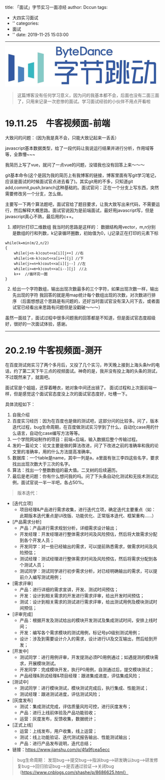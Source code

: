 title: 「面试」字节实习一面凉经
author: Dccun
tags:
  - 大四实习面试
  - ''
categories:
  - 面试
  - ''
date: 2019-11-25 15:03:00
---
![upload successful](/images/pasted-128.png) 
>这篇博客没有任何学习意义，因为问的我基本都不会，后面也没有二面三面了，只用来记录一次悲惨的面试。学习面试经验的小伙伴不用点开看啦

<!--more-->

# 19.11.25　牛客视频面-前端

大致问的问题：（因为我是真不会，只能大致记起来一丢丢）

javascript基本数据类型，给了一段代码让我说运行结果并进行分析，作用域等等，全靠懵~~~

我简历上写了vue，就问了一点vue的问题，没错我也没有回答上来～～～

git基本命令(这个是因为我的简历上有我博客的链接，博客里面有写git学习笔记，应该是面试的时候面试官点进去看了)。其实git用的不多，只知道git add,commit,push,branch这种基础的。面试官问：正在一个分支上写东西，突然需要修改另一个分支，怎么做。

主要写一下两个算法题吧，面试官给了题目要求，让我大致写出来代码，不需要运行，然后解释大概思路。面试官说因为是前端面试，最好用javascript写，但是javascript真心不熟，最后用的c++。

1. 顺时针打印二维数组
我当时的思路是这样的：
数据结构用vector，m,n分别是数组的行和列数，k记录循环圈数，初始值为0，i,j记录正在打印的元素下标
```
while(k=min(m/2,n/2)
{
	while(j<n-k)cout<<a[i][j++] //右
    while(i<m-k)cout<<a[i++][j] //下
    while(j>=n+k)cout<<a[i][j--] //左
    while(i>=m+k)cout<<a[i--][j]　//上
    k++  //循环完一圈
}
```

2. 给出一个字符数组，输出出现次数最多的三个字符，如果出现次数一样，输出先出现的字符
我回答的就是用map统计每个数组出现的次数，对次数进行排序
（后面想想这个思路是有问题的，还好当时面试官没有深入问下去，或者面试官已经看出来思路有问题但是没戳破～～～）

虽然一面挂了，面试过程中很多问题我的回答都是不知道，但是面试官态度超级好，很好的一次面试体验，感谢。

***

# 20.2.19 牛客视频面-测开

在百度测试岗实习了两个多月后，又投了几个实习，昨天晚上接到上海头条hr的电话，约了第二天下午三点的视频面试。神奇的是，我并没有投上海的头条的测试，不过既然来了，就面吧。

面试官是个姐姐，还穿着睡衣，她对象中间还出镜了。
面试过程和上次面前端一样，但是感觉这个面试官态度没上次的面试官态度好，吐槽一下。

具体流程如下：
1. 自我介绍
2. 百度实习经历：因为在百度也是做的测试吧，这部分问的比较多。问了，版本迭代过程，bug生命周期，在百度做测试实习学到了什么，自动化case用的什么语言，自动化case编写方法等等。
3. 一个学院网站制作的项目：前端+后端，输入数据后整个传输过程。
4. 发的一篇论文：论文主要是做的算法改进，问了下改进之前的准确率和我的论文里的准确率，用的什么方法提高准确率。
5. 数据库：一个table是name，其中一列是a，a里面有张三李四这些名字，要求找出出现次数大于三次的名字。
6. 算法：找出一个整数数组的最大值。二叉树的后续遍历。
7. 最后是老问题：你有什么想问我的吗。问了下头条自动化测试和无技术测试比例，面试官说一半一半吧，各占50%。

>版本迭代：
- [迭代立项]
	- 项目经理&产品进行需求收集，进行迭代立项，确定迭代主要重点（如：此期版本迭代重点是UI改版、功能优化、正常版本迭代、框架重构......）
- [产品需求分析]
	- 产品：产品进行需求规划分析，详细需求设计输出；
	- 开发经理：开发经理进行整体需求时间及风险预估，然后将大致需求分配到各个开发人员；
	- 开发同学：对一些已经输出的需求，可以提前熟悉需求，做需求时间及风险预估；
	- 测试经理：测试经理进行整体需求时间及风险预估，然后将需求分配到各个测试人员；
	- 测试同学：测试同学进行初步需求分析，对已经明确输出的需求，可以提前介入编写测试用例；
- [需求评审]
	- 产品：进行详细的需求宣讲，开发、测试时间预估；
	- 开发：设计到相关需求的开发进行需求评审，给出开发时间预估；
	- 测试：设计到相关需求的测试进行需求评审，给出测试用例及模块测试时间预估；
- [评审完成]
	- 产品：根据开发及测试给出的模块开发测试及集成测试时间，安排上线时间；
	- 开发：编写各个需求模块的测试用例，标记号p0级别测试用例；
	- 设计：涉及到需要设计介入的需求，设计进行UI及交互输出，然后给到开发；
- [开发中]
	- 测试同学：进行用例评审，开发提测必须P0用例通过；如遇提测的模块需求，开展模块测试。
	- 开发同学：完成模块开发，执行P0用例，自测通过后，提交模块测试；
	- 产品经理&测试经理&项目经理：跟进集成进度，评估集成风险；
- [测试中]
	- 测试同学：进行模块测试，模块测试完成后，执行集成、性能测试；
	- 测试经理：跟进测试进度，评估测试风险；
- [灰度发布]
	- 测试：集成测试完成，评估质量风险可控，进行灰度发布；
	- 产品：进行上线前体验及产品功能验收；
	- 运营：灰度发布，反馈收集，数据统计；
- [正式上线]
	- 运营：上线发布，用户收集，线上运营；
	- 测试：线上功能验证、迭代测试报告输出、性能测试输出；
	- 产品：进行产品发布说明，迭代总结；
- 链接：https://www.jianshu.com/p/4fa9fcea5ecc

>bug生命周期：
发现bug-->提交bug-->指派bug-->研发确认bug-->研发修复bug-->回归验证bug-->是否通过验证-->关闭bug （https://www.cnblogs.com/shashe/p/8686625.html）